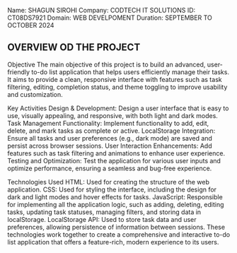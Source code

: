 Name: SHAGUN SIROHI
Company: CODTECH IT SOLUTIONS
ID: CT08DS7921
Domain: WEB DEVELPOMENT
Duration: SEPTEMBER TO OCTOBER 2024

OVERVIEW OD THE PROJECT
-----------------------------------------------------------------------------------------------------------------------------------------------------------------------------------------------------------------------

Objective
The main objective of this project is to build an advanced, user-friendly to-do list application that helps users efficiently manage their tasks. It aims to provide a clean, responsive interface with features such as task filtering, editing, completion status, and theme toggling to improve usability and customization.

Key Activities
Design & Development: Design a user interface that is easy to use, visually appealing, and responsive, with both light and dark modes.
Task Management Functionality: Implement functionality to add, edit, delete, and mark tasks as complete or active.
LocalStorage Integration: Ensure all tasks and user preferences (e.g., dark mode) are saved and persist across browser sessions.
User Interaction Enhancements: Add features such as task filtering and animations to enhance user experience.
Testing and Optimization: Test the application for various user inputs and optimize performance, ensuring a seamless and bug-free experience.

Technologies Used
HTML: Used for creating the structure of the web application.
CSS: Used for styling the interface, including the design for dark and light modes and hover effects for tasks.
JavaScript: Responsible for implementing all the application logic, such as adding, deleting, editing tasks, updating task statuses, managing filters, and storing data in localStorage.
LocalStorage API: Used to store task data and user preferences, allowing persistence of information between sessions.
These technologies work together to create a comprehensive and interactive to-do list application that offers a feature-rich, modern experience to its users.
